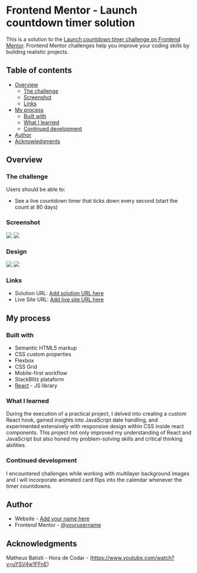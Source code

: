 # Frontend Mentor - Launch countdown timer solution

This is a solution to the [Launch countdown timer challenge on Frontend Mentor](https://www.frontendmentor.io/challenges/launch-countdown-timer-N0XkGfyz-). Frontend Mentor challenges help you improve your coding skills by building realistic projects.

## Table of contents

- [Overview](#overview)
  - [The challenge](#the-challenge)
  - [Screenshot](#screenshot)
  - [Links](#links)
- [My process](#my-process)
  - [Built with](#built-with)
  - [What I learned](#what-i-learned)
  - [Continued development](#continued-development)
- [Author](#author)
- [Acknowledgments](#acknowledgments)

## Overview

### The challenge

Users should be able to:

- See a live countdown timer that ticks down every second (start the count at 80 days)

### Screenshot

![](../src/screenshots/desktop-countdown.png)
![](../src/screenshots/mobile-countdown.png)

### Design

![](../src/design/desktop-design.jpg)
![](../src/design/mobile-design.jpg)

### Links

- Solution URL: [Add solution URL here](https://your-solution-url.com)
- Live Site URL: [Add live site URL here](https://your-live-site-url.com)

## My process

### Built with

- Semantic HTML5 markup
- CSS custom properties
- Flexbox
- CSS Grid
- Mobile-first workflow
- StackBlitz plataform
- [React](https://reactjs.org/) - JS library

### What I learned

During the execution of a practical project, I delved into creating a custom React hook, gained insights into JavaScript date handling, and experimented extensively with responsive design within CSS inside react components. This project not only improved my understanding of React and JavaScript but also honed my problem-solving skills and critical thinking abilities.

### Continued development

I encountered challenges while working with multilayer background images and i will incorporate animated card flips into the calendar whenever the timer countdowns.

## Author

- Website - [Add your name here](https://www.your-site.com)
- Frontend Mentor - [@yourusername](https://www.frontendmentor.io/profile/yourusername)

## Acknowledgments

Matheus Batisti - Hora de Codar - (https://www.youtube.com/watch?v=uYSV4w1FFnE)
